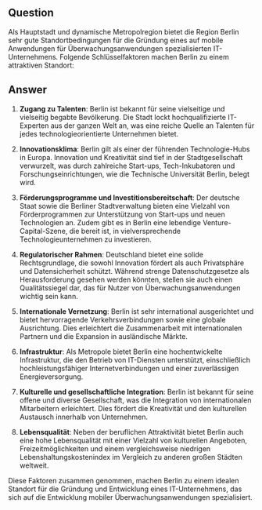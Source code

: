 ## Question

Als Hauptstadt und dynamische Metropolregion bietet die Region Berlin sehr gute Standortbedingungen für die Gründung eines auf mobile Anwendungen für Überwachungsanwendungen spezialisierten IT-Unternehmens. Folgende Schlüsselfaktoren machen Berlin zu einem attraktiven Standort:

## Answer

1. **Zugang zu Talenten**: Berlin ist bekannt für seine vielseitige und vielseitig begabte Bevölkerung. Die Stadt lockt hochqualifizierte IT-Experten aus der ganzen Welt an, was eine reiche Quelle an Talenten für jedes technologieorientierte Unternehmen bietet.

2. **Innovationsklima**: Berlin gilt als einer der führenden Technologie-Hubs in Europa. Innovation und Kreativität sind tief in der Stadtgesellschaft verwurzelt, was durch zahlreiche Start-ups, Tech-Inkubatoren und Forschungseinrichtungen, wie die Technische Universität Berlin, belegt wird.

3. **Förderungsprogramme und Investitionsbereitschaft**: Der deutsche Staat sowie die Berliner Stadtverwaltung bieten eine Vielzahl von Förderprogrammen zur Unterstützung von Start-ups und neuen Technologien an. Zudem gibt es in Berlin eine lebendige Venture-Capital-Szene, die bereit ist, in vielversprechende Technologieunternehmen zu investieren.

4. **Regulatorischer Rahmen**: Deutschland bietet eine solide Rechtsgrundlage, die sowohl Innovation fördert als auch Privatsphäre und Datensicherheit schützt. Während strenge Datenschutzgesetze als Herausforderung gesehen werden könnten, stellen sie auch einen Qualitätssiegel dar, das für Nutzer von Überwachungsanwendungen wichtig sein kann.

5. **Internationale Vernetzung**: Berlin ist sehr international ausgerichtet und bietet hervorragende Verkehrsverbindungen sowie eine globale Ausrichtung. Dies erleichtert die Zusammenarbeit mit internationalen Partnern und die Expansion in ausländische Märkte.

6. **Infrastruktur**: Als Metropole bietet Berlin eine hochentwickelte Infrastruktur, die den Betrieb von IT-Diensten unterstützt, einschließlich hochleistungsfähiger Internetverbindungen und einer zuverlässigen Energieversorgung.

7. **Kulturelle und gesellschaftliche Integration**: Berlin ist bekannt für seine offene und diverse Gesellschaft, was die Integration von internationalen Mitarbeitern erleichtert. Dies fördert die Kreativität und den kulturellen Austausch innerhalb von Unternehmen.

8. **Lebensqualität**: Neben der beruflichen Attraktivität bietet Berlin auch eine hohe Lebensqualität mit einer Vielzahl von kulturellen Angeboten, Freizeitmöglichkeiten und einem vergleichsweise niedrigen Lebenshaltungskostenindex im Vergleich zu anderen großen Städten weltweit.

Diese Faktoren zusammen genommen, machen Berlin zu einem idealen Standort für die Gründung und Entwicklung eines IT-Unternehmens, das sich auf die Entwicklung mobiler Überwachungsanwendungen spezialisiert.